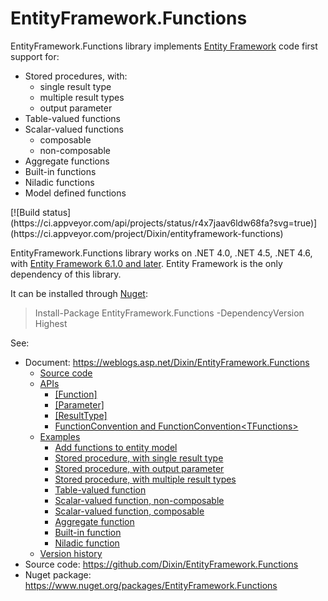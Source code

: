 <h1>EntityFramework.Functions</h1>
<p>EntityFramework.Functions library implements <a href="https://en.wikipedia.org/wiki/Entity_Framework" target="_blank">Entity Framework</a> code first support for:</p>
<ul>
    <li>
        Stored procedures, with:
        <ul>
            <li>single result type</li>
            <li>multiple result types</li>
            <li>output parameter</li>
        </ul>
    </li>
    <li>Table-valued functions</li>
    <li>
        Scalar-valued functions
        <ul>
            <li>composable</li>
            <li>non-composable</li>
        </ul>
    </li>
    <li>Aggregate functions</li>
    <li>Built-in functions</li>
    <li>Niladic functions</li>
    <li>Model defined functions</li>
</ul>
[![Build status](https://ci.appveyor.com/api/projects/status/r4x7jaav6ldw68fa?svg=true)](https://ci.appveyor.com/project/Dixin/entityframework-functions)
<p>EntityFramework.Functions library works on .NET 4.0, .NET 4.5, .NET 4.6, with <a href="https://msdn.microsoft.com/en-us/data/jj574253.aspx" target="_blank">Entity Framework 6.1.0 and later</a>. Entity Framework is the only dependency of this library.</p>
<p>It can be installed through <a href="https://www.nuget.org/packages/EntityFramework.Functions" target="_blank">Nuget</a>:</p>
<blockquote>
    <p>Install-Package EntityFramework.Functions -DependencyVersion Highest</p>
</blockquote>
<p>See:</p>
<ul>
    <li>Document: <a title="https://weblogs.asp.net/Dixin/EntityFramework.Functions" href="https://weblogs.asp.net/Dixin/EntityFramework.Functions" target="_blank">https://weblogs.asp.net/Dixin/EntityFramework.Functions</a>
    <ul>
        <li><a href="https://weblogs.asp.net/Dixin/EntityFramework.Functions#Source_code">Source code</a></li>
        <li><a href="https://weblogs.asp.net/Dixin/EntityFramework.Functions#APIs">APIs</a>
        <ul>
            <li><a href="https://weblogs.asp.net/Dixin/EntityFramework.Functions#[Function]">[Function]</a></li>
            <li><a href="https://weblogs.asp.net/Dixin/EntityFramework.Functions#[Parameter]">[Parameter]</a></li>
            <li><a href="https://weblogs.asp.net/Dixin/EntityFramework.Functions#[ResultType]">[ResultType]</a></li>
            <li><a href="https://weblogs.asp.net/Dixin/EntityFramework.Functions#FunctionConvention_and_FunctionConvention&lt;TFunctions&gt;">FunctionConvention and FunctionConvention&lt;TFunctions&gt;</a></li>
        </ul></li>
        <li><a href="https://weblogs.asp.net/Dixin/EntityFramework.Functions#Examples">Examples</a>
        <ul>
            <li><a href="https://weblogs.asp.net/Dixin/EntityFramework.Functions#Add_functions_to_entity_model">Add functions to entity model</a></li>
            <li><a href="https://weblogs.asp.net/Dixin/EntityFramework.Functions#Stored procedure,_with_single_result_type">Stored procedure, with single result type</a></li>
            <li><a href="https://weblogs.asp.net/Dixin/EntityFramework.Functions#Stored_procedure,_with_output_parameter">Stored procedure, with output parameter</a></li>
            <li><a href="https://weblogs.asp.net/Dixin/EntityFramework.Functions#Stored_procedure,_with_multiple_result_types">Stored procedure, with multiple result types</a></li>
            <li><a href="https://weblogs.asp.net/Dixin/EntityFramework.Functions#Table-valued_function">Table-valued function</a></li>
            <li><a href="https://weblogs.asp.net/Dixin/EntityFramework.Functions#Scalar-valued_function,_non-composable">Scalar-valued function, non-composable</a></li>
            <li><a href="https://weblogs.asp.net/Dixin/EntityFramework.Functions#Scalar-valued_function,_composable">Scalar-valued function, composable</a></li>
            <li><a href="https://weblogs.asp.net/Dixin/EntityFramework.Functions#Aggregate_function">Aggregate function</a></li>
            <li><a href="https://weblogs.asp.net/Dixin/EntityFramework.Functions#Built-in_function">Built-in function</a></li>
            <li><a href="https://weblogs.asp.net/Dixin/EntityFramework.Functions#Niladic_function">Niladic function</a></li>
        </ul></li>
        <li><a href="https://weblogs.asp.net/Dixin/EntityFramework.Functions#Version_history">Version history</a></li>
    </ul></li>
    <li>Source code: <a title="https://github.com/Dixin/EntityFramework.Functions" href="https://github.com/Dixin/EntityFramework.Functions" target="_blank">https://github.com/Dixin/EntityFramework.Functions</a></li>
    <li>Nuget package: <a title="https://www.nuget.org/packages/EntityFramework.Functions" href="https://www.nuget.org/packages/EntityFramework.Functions">https://www.nuget.org/packages/EntityFramework.Functions</a></li>
</ul>
